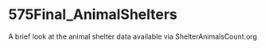 # 575Final_AnimalShelters
A brief look at the animal shelter data available via ShelterAnimalsCount.org
